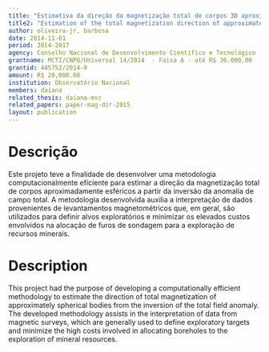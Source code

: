```yaml
---
title: "Estimativa da direção da magnetização total de corpos 3D aproximadamente esféricos"
title2: "Estimation of the total magnetization direction of approximately 3D spherical bodies"
author: oliveira-jr, barbosa
date: 2014-11-01
period: 2014-2017
agency: Conselho Nacional de Desenvolvimento Científico e Tecnológico (CNPq)
grantname: MCTI/CNPQ/Universal 14/2014  - Faixa A - até R$ 30.000,00
grantid: 445752/2014-9
amount: R$ 20,000.00
institution: Observatório Nacional
members: daiana
related_thesis: daiana-msc
related_papers: paper-mag-dir-2015
layout: publication
---
```


# Descrição

Este projeto teve a finalidade de desenvolver uma metodologia computacionalmente
eficiente para estimar a direção da magnetização total de corpos aproximadamente
esféricos a partir da inversão da anomalia de campo total. A metodologia desenvolvida
auxilia a interpretação de dados provenientes de levantamentos
magnetométricos que, em geral, são utilizados para definir alvos exploratórios e
minimizar os elevados custos envolvidos na alocação de furos de sondagem para a
exploração de recursos minerais.

# Description

This project had the purpose of developing a computationally efficient methodology
to estimate the direction of total magnetization of approximately spherical bodies
from the inversion of the total field anomaly. The developed methodology assists
in the interpretation of data from magnetic surveys, which are generally used to
define exploratory targets and minimize the high costs involved in allocating
boreholes to the exploration of mineral resources.
